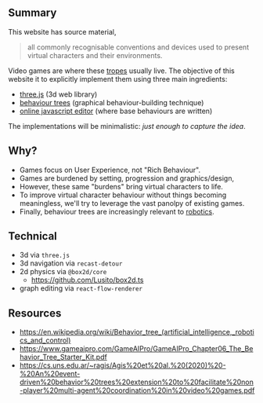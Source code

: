 ## Summary

This website has source material,
> all commonly recognisable conventions and devices used to present virtual characters and their environments.

Video games are where these [tropes](https://tvtropes.org/pmwiki/pmwiki.php/Main/VideoGameTropes) usually live. The objective of this website it to explicitly implement them using three main ingredients:

- [three.js](https://en.wikipedia.org/wiki/Three.js) (3d web library)
- [behaviour trees](https://en.wikipedia.org/wiki/Behavior_tree_(artificial_intelligence,_robotics_and_control)) (graphical behaviour-building technique)
- [online javascript editor](https://en.wikipedia.org/wiki/Ace_(editor)) (where base behaviours are written)

The implementations will be minimalistic: _just enough to capture the idea_.


## Why?

- Games focus on User Experience, not "Rich Behaviour".
- Games are burdened by setting, progression and graphics/design,
- However, these same "burdens" bring virtual characters to life.
- To improve virtual character behaviour without things becoming meaningless, we'll try to leverage the vast panolpy of existing games.
- Finally, behaviour trees are increasingly relevant to [robotics](https://behavior-trees-iros-workshop.github.io/).


## Technical

- 3d via `three.js`
- 3d navigation via `recast-detour`
- 2d physics via `@box2d/core`
  - https://github.com/Lusito/box2d.ts
- graph editing via `react-flow-renderer`

## Resources

- https://en.wikipedia.org/wiki/Behavior_tree_(artificial_intelligence,_robotics_and_control)
- https://www.gameaipro.com/GameAIPro/GameAIPro_Chapter06_The_Behavior_Tree_Starter_Kit.pdf
- https://cs.uns.edu.ar/~ragis/Agis%20et%20al.%20(2020)%20-%20An%20event-driven%20behavior%20trees%20extension%20to%20facilitate%20non-player%20multi-agent%20coordination%20in%20video%20games.pdf
